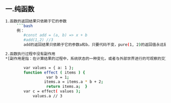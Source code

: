 ## 一.纯函数

```bash
1.函数的返回结果只依赖于它的参数
     ```bash
     例：
        #const add = (a, b) => x + b
        #add(1,2) //3
        add的返回结果只依赖于它的参数a和b，只要代码不变，pure(1, 2)的返回值永远是3,此为第一个条件。

2.函数执行过程中没有副作用
*[副作用是指：在计算结果的过程中，系统状态的一种变化，或者与外部世界进行的可观察的交互](./sideEffect.md)

        var values = { a: 1 };
        function effect ( items ) {
                  var b = 1;
                 items.a = items.a * b + 2;
                  return items.a;  }
        var c = effect( values );
            values.a // 3

```